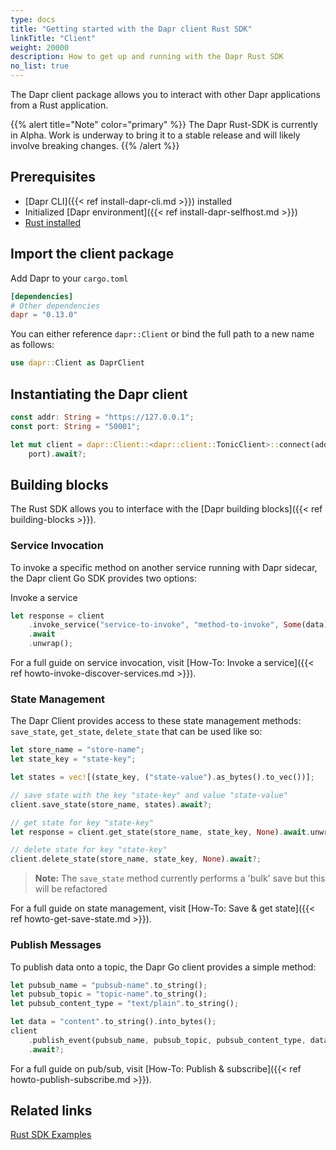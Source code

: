```yaml
---
type: docs
title: "Getting started with the Dapr client Rust SDK"
linkTitle: "Client"
weight: 20000
description: How to get up and running with the Dapr Rust SDK
no_list: true
---
```


The Dapr client package allows you to interact with other Dapr applications from a Rust application.

{{% alert title="Note" color="primary" %}}
The Dapr Rust-SDK is currently in Alpha. Work is underway to bring it to a stable release and will likely involve breaking changes.
{{% /alert %}}

## Prerequisites

- [Dapr CLI]({{< ref install-dapr-cli.md >}}) installed
- Initialized [Dapr environment]({{< ref install-dapr-selfhost.md >}})
- [Rust installed](https://www.rust-lang.org/tools/install)


## Import the client package

Add Dapr to your `cargo.toml`

```toml
[dependencies]
# Other dependencies
dapr = "0.13.0"
```

You can either reference `dapr::Client` or bind the full path to a new name as follows:
```rust
use dapr::Client as DaprClient
```

## Instantiating the Dapr client

```rust
const addr: String = "https://127.0.0.1";
const port: String = "50001";

let mut client = dapr::Client::<dapr::client::TonicClient>::connect(addr,
    port).await?;
```


## Building blocks

The Rust SDK allows you to interface with the [Dapr building blocks]({{< ref building-blocks >}}).

### Service Invocation

To invoke a specific method on another service running with Dapr sidecar, the Dapr client Go SDK provides two options:

Invoke a service
```rust
let response = client
    .invoke_service("service-to-invoke", "method-to-invoke", Some(data))
    .await
    .unwrap();
```


For a full guide on service invocation, visit [How-To: Invoke a service]({{< ref howto-invoke-discover-services.md >}}).

### State Management

The Dapr Client provides access to these state management methods:  `save_state`, `get_state`, `delete_state` that can be used like so:

```rust
let store_name = "store-name";
let state_key = "state-key";

let states = vec![(state_key, ("state-value").as_bytes().to_vec())];

// save state with the key "state-key" and value "state-value"
client.save_state(store_name, states).await?;

// get state for key "state-key"
let response = client.get_state(store_name, state_key, None).await.unwrap();

// delete state for key "state-key"
client.delete_state(store_name, state_key, None).await?;
```

> **Note:** The `save_state` method currently performs a 'bulk' save but this will be refactored


For a full guide on state management, visit [How-To: Save & get state]({{< ref howto-get-save-state.md >}}).

### Publish Messages
To publish data onto a topic, the Dapr Go client provides a simple method:

```rust
let pubsub_name = "pubsub-name".to_string();
let pubsub_topic = "topic-name".to_string();
let pubsub_content_type = "text/plain".to_string();

let data = "content".to_string().into_bytes();
client
    .publish_event(pubsub_name, pubsub_topic, pubsub_content_type, data, None)
    .await?;
```

For a full guide on pub/sub, visit [How-To: Publish & subscribe]({{< ref howto-publish-subscribe.md >}}).

## Related links
[Rust SDK Examples](https://github.com/dapr/rust-sdk/tree/master/examples)
